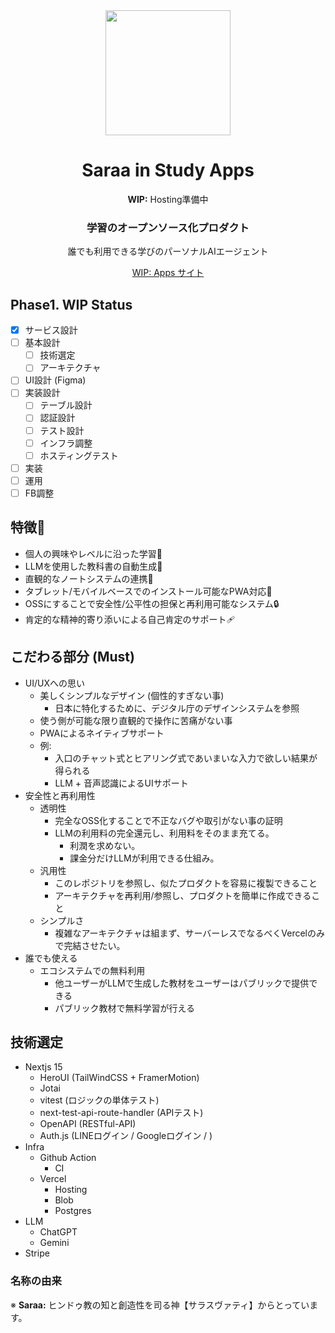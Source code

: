 <div align="center">

<img src="https://github.com/user-attachments/assets/f660b332-ed39-43aa-9f7e-fa2e41903d8e" width="200" />

# Saraa in Study Apps

**WIP:** Hosting準備中

### 学習のオープンソース化プロダクト
誰でも利用できる学びのパーソナルAIエージェント

[WIP: Apps サイト](https://tokumei-devs.vercel.app/)

</div>

## Phase1. WIP Status
- [x] サービス設計
- [ ] 基本設計
  - [ ] 技術選定
  - [ ] アーキテクチャ
- [ ] UI設計 (Figma)
- [ ] 実装設計
  - [ ] テーブル設計
  - [ ] 認証設計
  - [ ] テスト設計
  - [ ] インフラ調整
  - [ ] ホスティングテスト
- [ ] 実装
- [ ] 運用
- [ ] FB調整

## 特徴🌴
* 個人の興味やレベルに沿った学習🚀
* LLMを使用した教科書の自動生成📖
* 直観的なノートシステムの連携📒
* タブレット/モバイルベースでのインストール可能なPWA対応📱
* OSSにすることで安全性/公平性の担保と再利用可能なシステム🔒
* 肯定的な精神的寄り添いによる自己肯定のサポート🩹

## こだわる部分 (Must)
- UI/UXへの思い
  - 美しくシンプルなデザイン (個性的すぎない事)
    - 日本に特化するために、デジタル庁のデザインシステムを参照
  - 使う側が可能な限り直観的で操作に苦痛がない事
  - PWAによるネイティブサポート
  - 例:
    - 入口のチャット式とヒアリング式であいまいな入力で欲しい結果が得られる
    - LLM + 音声認識によるUIサポート
- 安全性と再利用性
  - 透明性
    - 完全なOSS化することで不正なバグや取引がない事の証明
    - LLMの利用料の完全還元し、利用料をそのまま充てる。
      - 利潤を求めない。
      - 課金分だけLLMが利用できる仕組み。
  - 汎用性
    - このレポジトリを参照し、似たプロダクトを容易に複製できること
    - アーキテクチャを再利用/参照し、プロダクトを簡単に作成できること
  - シンプルさ
    - 複雑なアーキテクチャは組まず、サーバーレスでなるべくVercelのみで完結させたい。
- 誰でも使える
  - エコシステムでの無料利用
    - 他ユーザーがLLMで生成した教材をユーザーはパブリックで提供できる
    - パブリック教材で無料学習が行える

## 技術選定
- Nextjs 15
  - HeroUI (TailWindCSS + FramerMotion)
  - Jotai
  - vitest (ロジックの単体テスト)
  - next-test-api-route-handler (APIテスト)
  - OpenAPI (RESTful-API)
  - Auth.js (LINEログイン / Googleログイン / )
- Infra
  - Github Action
    - CI
  - Vercel
    - Hosting
    - Blob
    - Postgres
- LLM
  - ChatGPT
  - Gemini
- Stripe

### 名称の由来
※ **Saraa:** ヒンドゥ教の知と創造性を司る神【サラスヴァティ】からとっています。

